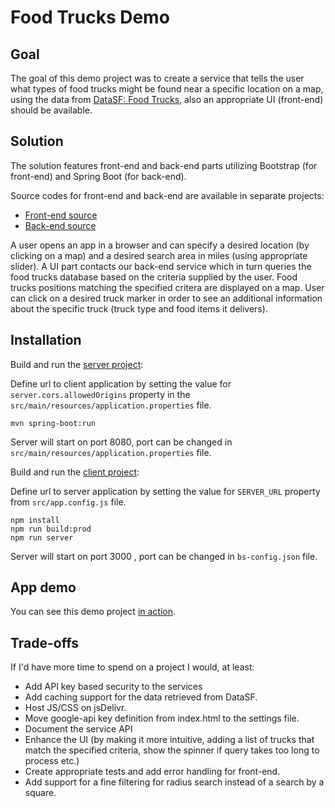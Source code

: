﻿Food Trucks Demo
================

Goal
--------------------------

The goal of this demo project was to create a service that tells the user what types of food trucks might be found near a specific location on a map,
using the data from [DataSF: Food Trucks](https://data.sfgov.org/Permitting/Mobile-Food-Facility-Permit/rqzj-sfat), also an appropriate UI (front-end) should be available.

Solution
--------------------------
The solution features front-end and back-end parts utilizing Bootstrap (for front-end) and Spring Boot (for back-end).

Source codes for front-end and back-end are available in separate projects:
* [Front-end source](https://github.com/andrei0000/food-trucks-client)
* [Back-end source](https://github.com/andrei0000/food-trucks-server)

A user opens an app in a browser and can specify a desired location (by clicking on a map) and a desired search area in miles (using appropriate slider).
A UI part contacts our back-end service which in turn queries the food trucks database based on the criteria supplied by the user.
Food trucks positions matching the specified critera are displayed on a map.
User can click on a desired truck marker in order to see an additional information about the specific truck (truck type and food items it delivers).

Installation
-----------

Build and run the [server project](https://github.com/andrei0000/food-trucks-server):

Define url to client application by setting the value for `server.cors.allowedOrigins` property in the `src/main/resources/application.properties` file.
```
mvn spring-boot:run
```
Server will start on port 8080, port can be changed in `src/main/resources/application.properties` file.

Build and run the [client project](https://github.com/andrei0000/food-trucks-client):

Define url to server application by setting the value for `SERVER_URL` property from `src/app.config.js` file.
```
npm install 
npm run build:prod
npm run server
```
Server will start on port 3000 , port can be changed in `bs-config.json` file.


App demo
-------
You can see this demo project [in action](https://food-trucks-demo.herokuapp.com).

Trade-offs
---------

If I'd have more time to spend on a project I would, at least:
* Add API key based security to the services
* Add caching support for the data retrieved from DataSF.
* Host JS/CSS on jsDelivr.
* Move google-api key definition from index.html to the settings file.
* Document the service API
* Enhance the UI (by making it more intuitive, adding a list of trucks that match the specified criteria, show the spinner if query takes too long to process etc.)
* Create appropriate tests and add error handling for front-end.
* Add support for a fine filtering for radius search instead of a search by a square.


